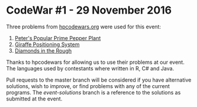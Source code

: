 # CodeWar #1 - 29 November 2016

Three problems from [hpcodewars.org](http://www.hpcodewars.org/) were used for this event:

1. [Peter's Popular Prime Pepper Plant](./Problem1/)
2. [Giraffe Positioning System](./Problem2/)
3. [Diamonds in the Rough](./Problem3/)

Thanks to hpcodewars for allowing us to use their problems at our event. The languages used by contestants where written in R, C# and Java.

Pull requests to the master branch will be considered if you have alternative solutions, wish to improve, or find problems with any of the current programs. The _event-solutions_ branch is a reference to the solutions as submitted at the event.




